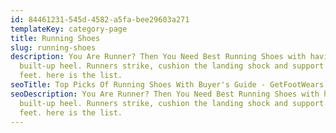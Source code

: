 ```yaml
---
id: 84461231-545d-4582-a5fa-bee29603a271
templateKey: category-page
title: Running Shoes
slug: running-shoes
description: You Are Runner? Then You Need Best Running Shoes with having a
  built-up heel. Runners strike, cushion the landing shock and support your
  feet. here is the list.
seoTitle: Top Picks Of Running Shoes With Buyer's Guide - GetFootWears
seoDescription: You Are Runner? Then You Need Best Running Shoes with having a
  built-up heel. Runners strike, cushion the landing shock and support your
  feet. here is the list.
---
```

